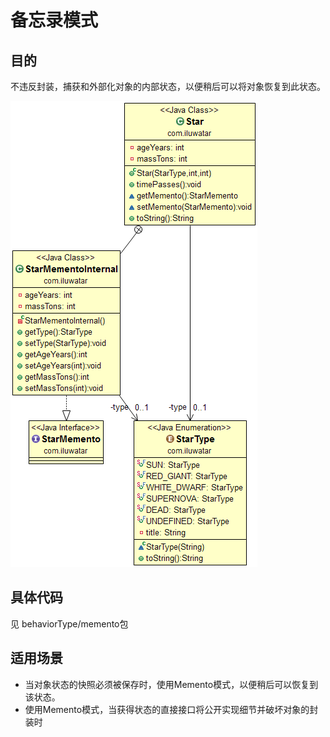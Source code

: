 # 备忘录模式

## 目的
不违反封装，捕获和外部化对象的内部状态，以便稍后可以将对象恢复到此状态。

![memento](memento.png)

## 具体代码

见 behaviorType/memento包

## 适用场景

* 当对象状态的快照必须被保存时，使用Memento模式，以便稍后可以恢复到该状态。
* 使用Memento模式，当获得状态的直接接口将公开实现细节并破坏对象的封装时